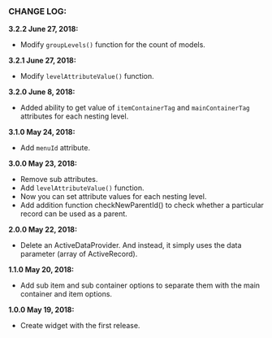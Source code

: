 ### CHANGE LOG:

**3.2.2 June 27, 2018:**
- Modify ```groupLevels()``` function for the count of models.

**3.2.1 June 27, 2018:**
- Modify ```levelAttributeValue()``` function.

**3.2.0 June 8, 2018:**
- Added ability to get value of ```itemContainerTag``` and ```mainContainerTag``` attributes for each nesting level.

**3.1.0 May 24, 2018:**
- Add ```menuId``` attribute.

**3.0.0 May 23, 2018:**
- Remove sub attributes.
- Add ```levelAttributeValue()``` function.
- Now you can set attribute values for each nesting level.
- Add addition function checkNewParentId() to check whether a particular record can be used as a parent.

**2.0.0 May 22, 2018:**
- Delete an ActiveDataProvider. And instead, it simply uses the data parameter (array of ActiveRecord).

**1.1.0 May 20, 2018:**
- Add sub item and sub container options to separate them with the main container and item options.

**1.0.0 May 19, 2018:**
- Create widget with the first release.
